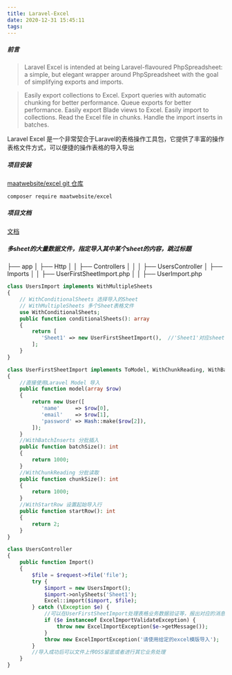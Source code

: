 ```yaml
---
title: Laravel-Excel
date: 2020-12-31 15:45:11
tags:
---
```


##### 前言

>  Laravel Excel is intended at being Laravel-flavoured PhpSpreadsheet: a simple, but elegant wrapper around PhpSpreadsheet with the goal of simplifying exports and imports.

>Easily export collections to Excel.
Export queries with automatic chunking for better performance.
Queue exports for better performance.
Easily export Blade views to Excel.
Easily import to collections.
Read the Excel file in chunks.
Handle the import inserts in batches.

Laravel Excel 是一个非常契合于Laravel的表格操作工具包，它提供了丰富的操作表格文件方式，可以便捷的操作表格的导入导出

<!-- more -->

##### 项目安装

[maatwebsite/excel git 仓库](https://github.com/Maatwebsite/Laravel-Excel/)
```
composer require maatwebsite/excel
```

##### 项目文档

[文档](https://docs.laravel-excel.com/3.1/getting-started/)


##### 多sheet的大量数据文件，指定导入其中某个sheet的内容，跳过标题

├── app
│   ├── Http
│   │   ├── Controllers
│   │   │     ├── UsersController
│   ├── Imports
│   │   ├── UserFirstSheetImport.php
│   │   ├── UserImport.php

```php
class UsersImport implements WithMultipleSheets
{
    // WithConditionalSheets 选择导入的Sheet
    // WithMultipleSheets 多个Sheet表格文件
    use WithConditionalSheets;
    public function conditionalSheets(): array
    {
        return [
           'Sheet1' => new UserFirstSheetImport(),  //'Sheet1'对应sheet名称
        ];
    }
}
```

```php
class UserFirstSheetImport implements ToModel, WithChunkReading, WithBatchInserts, WithStartRow
{
    //直接使用Laravel Model 导入
    public function model(array $row)
    {
        return new User([
           'name'     => $row[0],
           'email'    => $row[1], 
           'password' => Hash::make($row[2]),
        ]);
    }
    //WithBatchInserts 分批插入
    public function batchSize(): int
    {
        return 1000;
    }
    //WithChunkReading 分批读取
    public function chunkSize(): int
    {
        return 1000;
    }
    //WithStartRow 设置起始导入行
    public function startRow(): int
    {
        return 2;
    }
}

```

```php
class UsersController
{
    public function Import()
    {
        $file = $request->file('file');
        try {
            $import = new UsersImport();
            $import->onlySheets('Sheet1');
            Excel::import($import, $file);
        } catch (\Exception $e) {
            //可以在UserFirstSheetImport处理表格业务数据验证等，报出对应的消息
            if ($e instanceof ExcelImportValidateException) {
                throw new ExcelImportException($e->getMessage());
            }
            throw new ExcelImportException('请使用给定的excel模版导入');
        }
        //导入成功后可以文件上传OSS留底或者进行其它业务处理
    }
}

```
